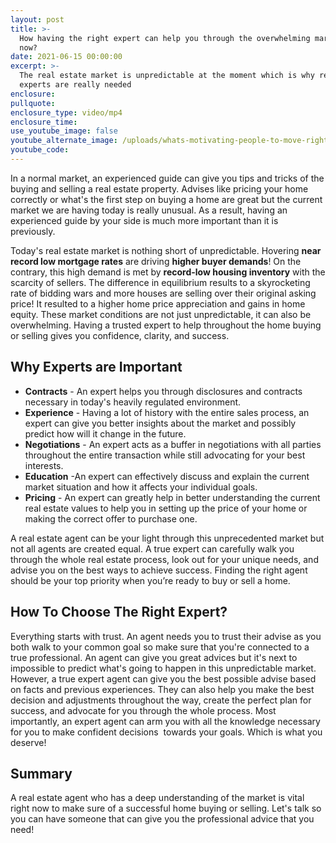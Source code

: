 ```yaml
---
layout: post
title: >-
  How having the right expert can help you through the overwhelming market right
  now?
date: 2021-06-15 00:00:00
excerpt: >-
  The real estate market is unpredictable at the moment which is why real estate
  experts are really needed
enclosure:
pullquote:
enclosure_type: video/mp4
enclosure_time:
use_youtube_image: false
youtube_alternate_image: /uploads/whats-motivating-people-to-move-right-now-1.jpg
youtube_code:
---
```

In a normal market, an experienced guide can give you tips and tricks of the buying and selling a real estate property. Advises like pricing your home correctly or what's the first step on buying a home are great but the current market we are having today is really unusual. As a result, having an experienced guide by your side is much more important than it is previously.&nbsp;

Today's real estate market is nothing short of unpredictable. Hovering **near record low mortgage rates** are driving **higher buyer demands**\! On the contrary, this high demand is met by **record-low housing inventory** with the scarcity of sellers. The difference in equilibrium results to a skyrocketing rate of bidding wars and more houses are selling over their original asking price\! It resulted to a higher home price appreciation and gains in home equity. These market conditions are not just unpredictable, it can also be overwhelming. Having a trusted expert to help throughout the home buying or selling gives you confidence, clarity, and success.

## **Why Experts are Important**

* **Contracts**&nbsp;- An expert helps you through disclosures and contracts necessary in today's heavily regulated environment.
* **Experience**&nbsp;- Having a lot of history with the entire sales process, an expert can give you better insights about the market and possibly predict how will it change in the future.
* **Negotiations**&nbsp;- An expert acts as a buffer in negotiations with all parties throughout the entire transaction while still advocating for your best interests.
* **Education**&nbsp;-An expert can effectively discuss and explain the current market situation and how it affects your individual goals.
* **Pricing**&nbsp;- An expert can greatly help in better understanding the current real estate values to help you in setting up the price of your home or making the correct offer to purchase one.

A real estate agent can be your light through this unprecedented market but not all agents are created equal. A true expert can carefully walk you through the whole real estate process, look out for your unique needs, and advise you on the best ways to achieve success. Finding the right agent should be your top priority when you’re ready to buy or sell a home.

## **How To Choose The Right Expert?**

Everything starts with trust. An agent needs you to trust their advise as you both walk to your common goal so make sure that you're connected to a true professional. An agent can give you great advices but it's next to impossible to predict what's going to happen in this unpredictable market. However, a true expert agent can give you the best possible advise based on facts and previous experiences. They can also help you make the best decision and adjustments throughout the way, create the perfect plan for success, and advocate for you through the whole process. Most importantly, an expert agent can arm you with all the knowledge necessary for you to make confident decisions&nbsp; towards your goals. Which is what you deserve\!

## **Summary**

A real estate agent who has a deep understanding of the market is vital right now to make sure of a successful home buying or selling. Let's talk so you can have someone that can give you the professional advice that you need\!&nbsp;&nbsp;

&nbsp;

&nbsp;
